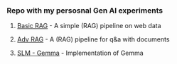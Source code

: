 ### Repo with my persosnal Gen AI experiments

1. [Basic RAG](https://github.com/J0SAL/genai-projects/tree/main/1-basic-rag) - A simple (RAG) pipeline on web data

2. [Adv RAG](https://github.com/J0SAL/genai-projects/tree/main/2-rag-full-stack) - A (RAG) pipeline for q&a with documents

3. [SLM - Gemma](https://github.com/J0SAL/genai-projects/tree/main/3-gemma_slm) - Implementation of Gemma